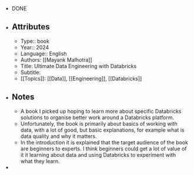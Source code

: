 - DONE
- ## Attributes
	- Type:: book
	- Year:: 2024
	- Language:: English
	- Authors: [[Mayank Malhotra]]
	- Title: Ultimate Data Engineering with Databricks
	- Subtitle:
	- [[Topics]]: [[Data]], [[Engineering]], [[Databricks]]
- ## Notes
	- A book I picked up hoping to learn more about specific Databricks solutions to organise better work around a Databricks platform.
	- Unfortunately, the book is primarily about basics of working with data, with a lot of good, but basic explanations, for example what is data quality and why it matters.
	- In the introduction it is explained that the target audience of the book are beginners to experts. I think beginners could get a lot of value of it it learning about data and using Databricks to experiment with what they learn.
-